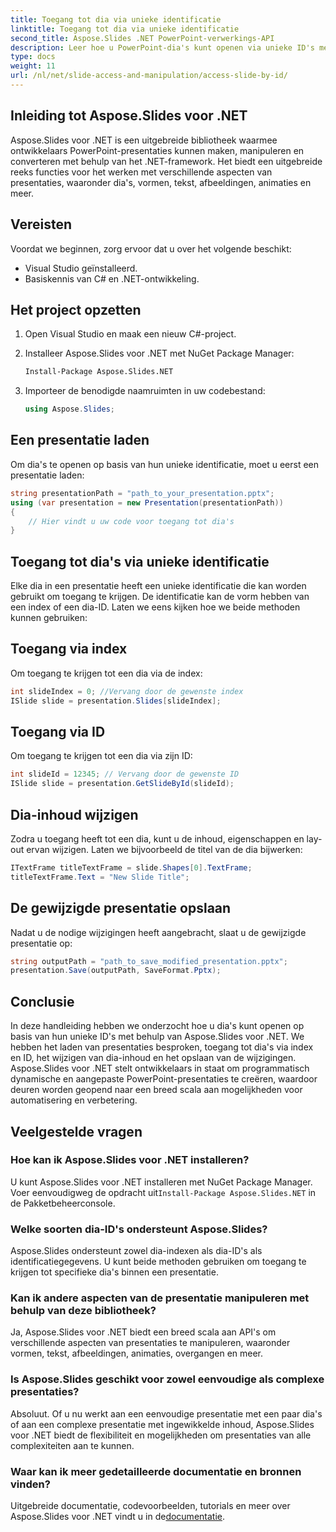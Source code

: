 ```yaml
---
title: Toegang tot dia via unieke identificatie
linktitle: Toegang tot dia via unieke identificatie
second_title: Aspose.Slides .NET PowerPoint-verwerkings-API
description: Leer hoe u PowerPoint-dia's kunt openen via unieke ID's met behulp van Aspose.Slides voor .NET. Deze stapsgewijze handleiding behandelt het laden van presentaties, het openen van dia's via index of ID, het wijzigen van inhoud en het opslaan van wijzigingen.
type: docs
weight: 11
url: /nl/net/slide-access-and-manipulation/access-slide-by-id/
---
```


## Inleiding tot Aspose.Slides voor .NET

Aspose.Slides voor .NET is een uitgebreide bibliotheek waarmee ontwikkelaars PowerPoint-presentaties kunnen maken, manipuleren en converteren met behulp van het .NET-framework. Het biedt een uitgebreide reeks functies voor het werken met verschillende aspecten van presentaties, waaronder dia's, vormen, tekst, afbeeldingen, animaties en meer.

## Vereisten

Voordat we beginnen, zorg ervoor dat u over het volgende beschikt:

- Visual Studio geïnstalleerd.
- Basiskennis van C# en .NET-ontwikkeling.

## Het project opzetten

1. Open Visual Studio en maak een nieuw C#-project.

2. Installeer Aspose.Slides voor .NET met NuGet Package Manager:

   ```bash
   Install-Package Aspose.Slides.NET
   ```

3. Importeer de benodigde naamruimten in uw codebestand:

   ```csharp
   using Aspose.Slides;
   ```

## Een presentatie laden

Om dia's te openen op basis van hun unieke identificatie, moet u eerst een presentatie laden:

```csharp
string presentationPath = "path_to_your_presentation.pptx";
using (var presentation = new Presentation(presentationPath))
{
    // Hier vindt u uw code voor toegang tot dia's
}
```

## Toegang tot dia's via unieke identificatie

Elke dia in een presentatie heeft een unieke identificatie die kan worden gebruikt om toegang te krijgen. De identificatie kan de vorm hebben van een index of een dia-ID. Laten we eens kijken hoe we beide methoden kunnen gebruiken:

## Toegang via index

Om toegang te krijgen tot een dia via de index:

```csharp
int slideIndex = 0; //Vervang door de gewenste index
ISlide slide = presentation.Slides[slideIndex];
```

## Toegang via ID

Om toegang te krijgen tot een dia via zijn ID:

```csharp
int slideId = 12345; // Vervang door de gewenste ID
ISlide slide = presentation.GetSlideById(slideId);
```

## Dia-inhoud wijzigen

Zodra u toegang heeft tot een dia, kunt u de inhoud, eigenschappen en lay-out ervan wijzigen. Laten we bijvoorbeeld de titel van de dia bijwerken:

```csharp
ITextFrame titleTextFrame = slide.Shapes[0].TextFrame;
titleTextFrame.Text = "New Slide Title";
```

## De gewijzigde presentatie opslaan

Nadat u de nodige wijzigingen heeft aangebracht, slaat u de gewijzigde presentatie op:

```csharp
string outputPath = "path_to_save_modified_presentation.pptx";
presentation.Save(outputPath, SaveFormat.Pptx);
```

## Conclusie

In deze handleiding hebben we onderzocht hoe u dia's kunt openen op basis van hun unieke ID's met behulp van Aspose.Slides voor .NET. We hebben het laden van presentaties besproken, toegang tot dia's via index en ID, het wijzigen van dia-inhoud en het opslaan van de wijzigingen. Aspose.Slides voor .NET stelt ontwikkelaars in staat om programmatisch dynamische en aangepaste PowerPoint-presentaties te creëren, waardoor deuren worden geopend naar een breed scala aan mogelijkheden voor automatisering en verbetering.

## Veelgestelde vragen

### Hoe kan ik Aspose.Slides voor .NET installeren?

 U kunt Aspose.Slides voor .NET installeren met NuGet Package Manager. Voer eenvoudigweg de opdracht uit`Install-Package Aspose.Slides.NET` in de Pakketbeheerconsole.

### Welke soorten dia-ID's ondersteunt Aspose.Slides?

Aspose.Slides ondersteunt zowel dia-indexen als dia-ID's als identificatiegegevens. U kunt beide methoden gebruiken om toegang te krijgen tot specifieke dia's binnen een presentatie.

### Kan ik andere aspecten van de presentatie manipuleren met behulp van deze bibliotheek?

Ja, Aspose.Slides voor .NET biedt een breed scala aan API's om verschillende aspecten van presentaties te manipuleren, waaronder vormen, tekst, afbeeldingen, animaties, overgangen en meer.

### Is Aspose.Slides geschikt voor zowel eenvoudige als complexe presentaties?

Absoluut. Of u nu werkt aan een eenvoudige presentatie met een paar dia's of aan een complexe presentatie met ingewikkelde inhoud, Aspose.Slides voor .NET biedt de flexibiliteit en mogelijkheden om presentaties van alle complexiteiten aan te kunnen.

### Waar kan ik meer gedetailleerde documentatie en bronnen vinden?

 Uitgebreide documentatie, codevoorbeelden, tutorials en meer over Aspose.Slides voor .NET vindt u in de[documentatie](https://reference.aspose.com/slides/net/).